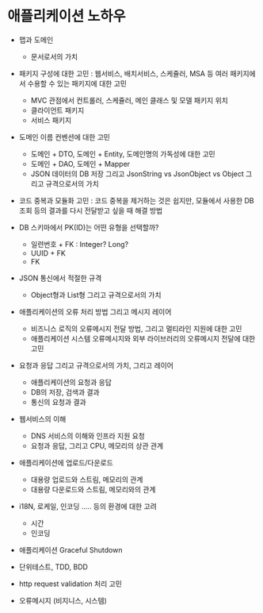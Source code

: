 # 애플리케이션  노하우

* 맵과 도메인
  * 문서로서의 가치
  
* 패키지 구성에 대한 고민 : 웹서비스, 배치서비스, 스케쥴러, MSA 등 여러 패키지에서 수용할 수 있는 패키지에 대한 고민
  * MVC 관점에서 컨트롤러, 스케쥴러, 메인 클래스 및 모델 패키지 위치
  * 클라이언트 패키지
  * 서비스 패키지

* 도메인 이름 컨벤션에 대한 고민
  * 도메인 + DTO, 도메인 + Entity, 도메인명의 가독성에 대한 고민
  * 도메인 + DAO, 도메인 + Mapper
  * JSON 데이터의 DB 저장 그리고 JsonString vs JsonObject vs Object 그리고 규격으로서의 가치

* 코드 중복과 모듈화 고민 : 코드 중복을 제거하는 것은 쉽지만, 모듈에서 사용한 DB 조회 등의 결과를 다시 전달받고 싶을 때 해결 방법

* DB 스키마에서 PK(ID)는 어떤 유형을 선택할까?
  * 일련번호 + FK : Integer? Long?
  * UUID + FK
  * FK

* JSON 통신에서 적절한 규격
  * Object형과 List형 그리고 규격으로서의 가치

* 애플리케이션의 오류 처리 방법 그리고 메시지 레이어
  * 비즈니스 로직의 오류메시지 전달 방법, 그리고 멀티라인 지원에 대한 고민
  * 애플리케이션 시스템 오류메시지와 외부 라이브러리의 오류메시지 전달에 대한 고민

* 요청과 응답 그리고 규격으로서의 가치, 그리고 레이어
  * 애플리케이션의 요청과 응답
  * DB의 저장, 검색과 결과
  * 통신의 요청과 결과

* 웹서비스의 이해
  * DNS 서비스의 이해와 인프라 지원 요청
  * 요청과 응답, 그리고 CPU, 메모리의 상관 관계
  
* 애플리케이션에 업로드/다운로드
  * 대용량 업로드와 스트림, 메모리의 관계
  * 대용량 다운로드와 스트림, 메모리와의 관계

* i18N, 로케일, 인코딩 ..... 등의 환경에 대한 고려
  * 시간
  * 인코딩
  
* 애플리케이션 Graceful Shutdown

* 단위테스트, TDD, BDD

* http request validation 처리 고민

* 오류메시지 (비지니스, 시스템)


